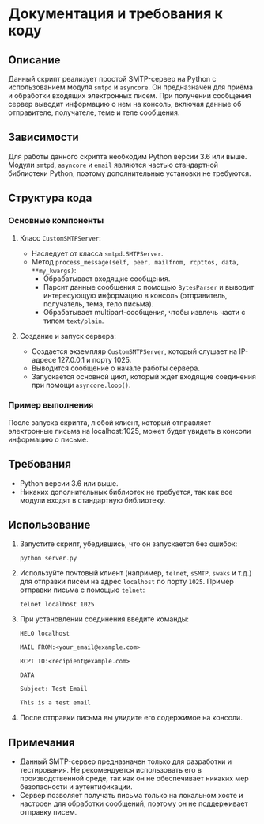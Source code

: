 # Документация и требования к коду

## Описание
Данный скрипт реализует простой SMTP-сервер на Python с использованием модуля ```smtpd``` и ```asyncore```. Он предназначен для приёма и обработки входящих электронных писем. При получении сообщения сервер выводит информацию о нем на консоль, включая данные об отправителе, получателе, теме и теле сообщения.

## Зависимости
Для работы данного скрипта необходим Python версии 3.6 или выше. Модули ```smtpd```, ```asyncore``` и ```email``` являются частью стандартной библиотеки Python, поэтому дополнительные установки не требуются.

## Структура кода

### Основные компоненты
1. Класс ```CustomSMTPServer```:
   - Наследует от класса ```smtpd.SMTPServer```.
   - Метод ```process_message(self, peer, mailfrom, rcpttos, data, **my_kwargs)```:
     - Обрабатывает входящие сообщения.
     - Парсит данные сообщения с помощью ```BytesParser``` и выводит интересующую информацию в консоль (отправитель, получатель, тема, тело письма).
     - Обрабатывает multipart-сообщения, чтобы извлечь части с типом ```text/plain```.

2. Создание и запуск сервера:
   - Создается экземпляр ```CustomSMTPServer```, который слушает на IP-адресе 127.0.0.1 и порту 1025.
   - Выводится сообщение о начале работы сервера.
   - Запускается основной цикл, который ждет входящие соединения при помощи ```asyncore.loop()```.

### Пример выполнения
После запуска скрипта, любой клиент, который отправляет электронные письма на localhost:1025, может будет увидеть в консоли информацию о письме.

## Требования
- Python версии 3.6 или выше.
- Никаких дополнительных библиотек не требуется, так как все модули входят в стандартную библиотеку.

## Использование
1. Запустите скрипт, убедившись, что он запускается без ошибок:
   
   ```python server.py```
   

2. Используйте почтовый клиент (например, ```telnet```, ```sSMTP```, ```swaks``` и т.д.) для отправки писем на адрес ```localhost``` по порту ```1025```. Пример отправки письма с помощью ```telnet```:
   
   ```telnet localhost 1025```
   

3. При установлении соединения введите команды:
   
   ```HELO localhost```

   ```MAIL FROM:<your_email@example.com>```

   ```RCPT TO:<recipient@example.com>```

   ```DATA```

   ```Subject: Test Email```

   ```This is a test email```
   

4. После отправки письма вы увидите его содержимое на консоли.

## Примечания
- Данный SMTP-сервер предназначен только для разработки и тестирования. Не рекомендуется использовать его в производственной среде, так как он не обеспечивает никаких мер безопасности и аутентификации.
- Сервер позволяет получать письма только на локальном хосте и настроен для обработки сообщений, поэтому он не поддерживает отправку писем.